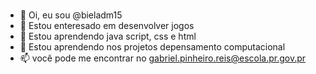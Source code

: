 # #

- 👋 Oi, eu sou @bieladm15
- 👀 Estou enteresado em desenvolver jogos
- 🌱 Estou aprendendo java script, css e html
- 💞️ Estou aprendendo nos projetos depensamento computacional
- 📫 você pode me encontrar no gabriel.pinheiro.reis@escola.pr.gov.pr

<!---
bieladm15/bieladm15 is a ✨ special ✨ repository because its `README.md` (this file) appears on your GitHub profile.
You can click the Preview link to take a look at your changes.
--->
